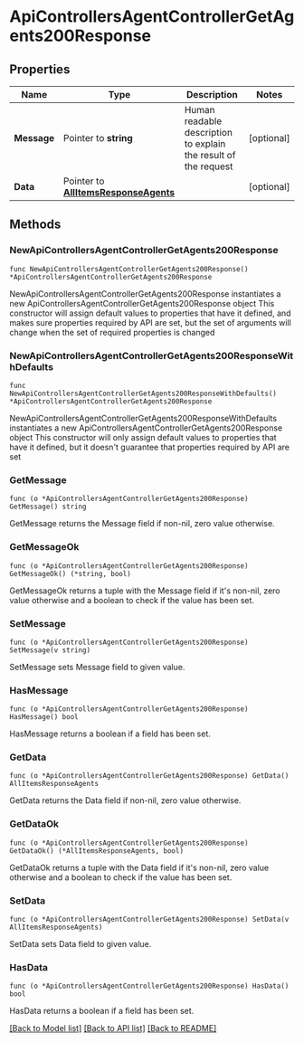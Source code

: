 # ApiControllersAgentControllerGetAgents200Response

## Properties

Name | Type | Description | Notes
------------ | ------------- | ------------- | -------------
**Message** | Pointer to **string** | Human readable description to explain the result of the request | [optional] 
**Data** | Pointer to [**AllItemsResponseAgents**](AllItemsResponseAgents.md) |  | [optional] 

## Methods

### NewApiControllersAgentControllerGetAgents200Response

`func NewApiControllersAgentControllerGetAgents200Response() *ApiControllersAgentControllerGetAgents200Response`

NewApiControllersAgentControllerGetAgents200Response instantiates a new ApiControllersAgentControllerGetAgents200Response object
This constructor will assign default values to properties that have it defined,
and makes sure properties required by API are set, but the set of arguments
will change when the set of required properties is changed

### NewApiControllersAgentControllerGetAgents200ResponseWithDefaults

`func NewApiControllersAgentControllerGetAgents200ResponseWithDefaults() *ApiControllersAgentControllerGetAgents200Response`

NewApiControllersAgentControllerGetAgents200ResponseWithDefaults instantiates a new ApiControllersAgentControllerGetAgents200Response object
This constructor will only assign default values to properties that have it defined,
but it doesn't guarantee that properties required by API are set

### GetMessage

`func (o *ApiControllersAgentControllerGetAgents200Response) GetMessage() string`

GetMessage returns the Message field if non-nil, zero value otherwise.

### GetMessageOk

`func (o *ApiControllersAgentControllerGetAgents200Response) GetMessageOk() (*string, bool)`

GetMessageOk returns a tuple with the Message field if it's non-nil, zero value otherwise
and a boolean to check if the value has been set.

### SetMessage

`func (o *ApiControllersAgentControllerGetAgents200Response) SetMessage(v string)`

SetMessage sets Message field to given value.

### HasMessage

`func (o *ApiControllersAgentControllerGetAgents200Response) HasMessage() bool`

HasMessage returns a boolean if a field has been set.

### GetData

`func (o *ApiControllersAgentControllerGetAgents200Response) GetData() AllItemsResponseAgents`

GetData returns the Data field if non-nil, zero value otherwise.

### GetDataOk

`func (o *ApiControllersAgentControllerGetAgents200Response) GetDataOk() (*AllItemsResponseAgents, bool)`

GetDataOk returns a tuple with the Data field if it's non-nil, zero value otherwise
and a boolean to check if the value has been set.

### SetData

`func (o *ApiControllersAgentControllerGetAgents200Response) SetData(v AllItemsResponseAgents)`

SetData sets Data field to given value.

### HasData

`func (o *ApiControllersAgentControllerGetAgents200Response) HasData() bool`

HasData returns a boolean if a field has been set.


[[Back to Model list]](../README.md#documentation-for-models) [[Back to API list]](../README.md#documentation-for-api-endpoints) [[Back to README]](../README.md)


